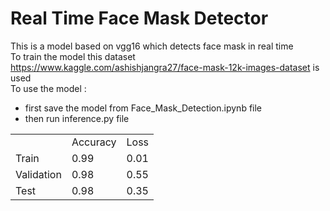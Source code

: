 # Real Time Face Mask  Detector 
  
This is a model based on vgg16 which detects face mask in real time</br>
To train the model this dataset https://www.kaggle.com/ashishjangra27/face-mask-12k-images-dataset is used</br>
To use the model :</br>
* first save the model from Face_Mask_Detection.ipynb file</br>
* then run inference.py file

<table>
     <tr>
       <td></td>
       <td>Accuracy</td>
       <td>Loss</td>
     </tr>
     <tr>
        <td>Train</td>
        <td>0.99</td>
        <td>0.01</td>
     </tr>
     <tr>
        <td>Validation</td>
        <td>0.98</td>
        <td>0.55</td>
     </tr>
     <tr>
        <td>Test</td>
        <td>0.98</td>
        <td>0.35</td>
     </tr>
   </table>
  
  
